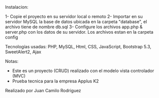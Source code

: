 Instalacion:

1- Copie el proyecto en su servidor local o remoto
2- Importar en su servidor MySQL la base de datos ubicada en la carpeta "database", el archivo tiene de nombre db.sql
3- Configure los archivos app.php & server.php con los datos de su servidor. Los archivos estan en la carpeta config

Tecnologías usadas: PHP, MySQL, Html, CSS, JavaScript, Bootstrap 5.3, SweetAlert2, Ajax

Notas:

- Este es un proyecto (CRUD) realizado con el modelo vista controlador (MVC)
- Prueba tecnica para la empresa Applus K2

Realizado por Juan Camilo Rodriguez

